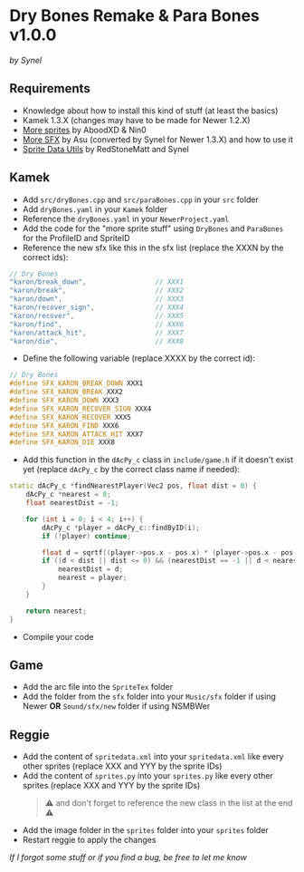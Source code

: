 # Dry Bones Remake & Para Bones v1.0.0
*by Synel*


## Requirements
- Knowledge about how to install this kind of stuff (at least the basics)
- Kamek 1.3.X (changes may have to be made for Newer 1.2.X)
- [More sprites](https://github.com/Synell/NSMBW-Custom-Sprites/releases/tag/MoreSprites) by AboodXD & Nin0
- [More SFX](https://github.com/Synell/NSMBW-Custom-Sprites/releases/tag/MoreSFX) by Asu (converted by Synel for Newer 1.3.X) and how to use it
- [Sprite Data Utils](https://github.com/Synell/NSMBW-Custom-Sprites/releases/tag/SpriteDataUtils) by RedStoneMatt and Synel


## Kamek
- Add `src/dryBones.cpp` and `src/paraBones.cpp` in your `src` folder
- Add `dryBones.yaml` in your `Kamek` folder
- Reference the `dryBones.yaml` in your `NewerProject.yaml`
- Add the code for the "more sprite stuff" using `DryBones` and `ParaBones` for the ProfileID and SpriteID
- Reference the new sfx like this in the sfx list (replace the XXXN by the correct ids):
```cpp
// Dry Bones
"karon/break_down",					// XXX1
"karon/break",						// XXX2
"karon/down",						// XXX3
"karon/recover_sign",				// XXX4
"karon/recover",					// XXX5
"karon/find",						// XXX6
"karon/attack_hit",					// XXX7
"karon/die",						// XXX8
```
- Define the following variable (replace XXXX by the correct id):
```cpp
// Dry Bones
#define SFX_KARON_BREAK_DOWN XXX1
#define SFX_KARON_BREAK XXX2
#define SFX_KARON_DOWN XXX3
#define SFX_KARON_RECOVER_SIGN XXX4
#define SFX_KARON_RECOVER XXX5
#define SFX_KARON_FIND XXX6
#define SFX_KARON_ATTACK_HIT XXX7
#define SFX_KARON_DIE XXX8
```
- Add this function in the `dAcPy_c` class in `include/game.h` if it doesn't exist yet (replace `dAcPy_c` by the correct class name if needed):
```cpp
static dAcPy_c *findNearestPlayer(Vec2 pos, float dist = 0) {
	dAcPy_c *nearest = 0;
	float nearestDist = -1;

	for (int i = 0; i < 4; i++) {
		dAcPy_c *player = dAcPy_c::findByID(i);
		if (!player) continue;

		float d = sqrtf((player->pos.x - pos.x) * (player->pos.x - pos.x) + (player->pos.y - pos.y) * (player->pos.y - pos.y));
		if ((d < dist || dist <= 0) && (nearestDist == -1 || d < nearestDist)) {
			nearestDist = d;
			nearest = player;
		}
	}

	return nearest;
}
```
- Compile your code


## Game
- Add the arc file into the `SpriteTex` folder
- Add the folder from the `sfx` folder into your `Music/sfx` folder if using Newer **OR** `Sound/sfx/new` folder if using NSMBWer


## Reggie
- Add the content of `spritedata.xml` into your `spritedata.xml` like every other sprites (replace XXX and YYY by the sprite IDs)
- Add the content of `sprites.py` into your `sprites.py` like every other sprites (replace XXX and YYY by the sprite IDs)
	> ⚠️ and don't forget to reference the new class in the list at the end ⚠️
- Add the image folder in the `sprites` folder into your `sprites` folder
- Restart reggie to apply the changes


*If I forgot some stuff or if you find a bug, be free to let me know*
